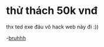 <!DOCTYPE html>
<html lang="en">
<head>
    <meta charset="utf-8"/>
    <title>a wab make by Trương Đình Phước</title>
</head>
<body>
<h1>thử thách 50k vnđ</h1>
<p>thx ted exe đâu vô hack web này đi :))</p>
<p>-<a href="lmao.com" target="_blank">bruhhh</a></p>
</body>
</html>
